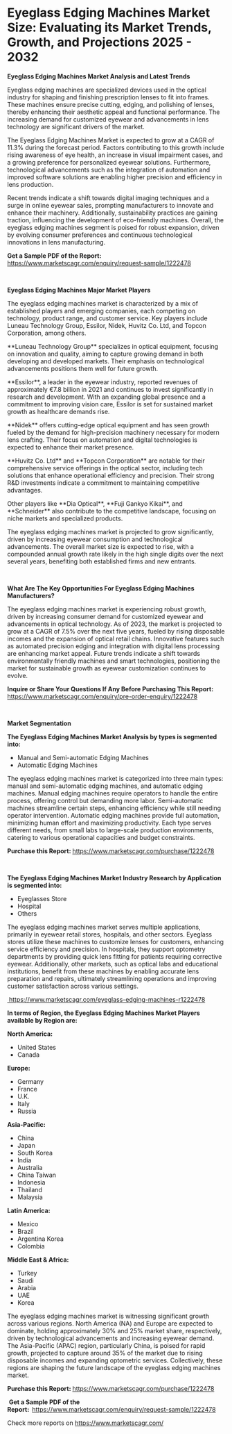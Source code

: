 <p><h1>Eyeglass Edging Machines Market Size: Evaluating its Market Trends, Growth, and Projections 2025 - 2032</h1></p><p><strong>Eyeglass Edging Machines Market Analysis and Latest Trends</strong></p>
<p><p>Eyeglass edging machines are specialized devices used in the optical industry for shaping and finishing prescription lenses to fit into frames. These machines ensure precise cutting, edging, and polishing of lenses, thereby enhancing their aesthetic appeal and functional performance. The increasing demand for customized eyewear and advancements in lens technology are significant drivers of the market.</p><p>The Eyeglass Edging Machines Market is expected to grow at a CAGR of 11.3% during the forecast period. Factors contributing to this growth include rising awareness of eye health, an increase in visual impairment cases, and a growing preference for personalized eyewear solutions. Furthermore, technological advancements such as the integration of automation and improved software solutions are enabling higher precision and efficiency in lens production.</p><p>Recent trends indicate a shift towards digital imaging techniques and a surge in online eyewear sales, prompting manufacturers to innovate and enhance their machinery. Additionally, sustainability practices are gaining traction, influencing the development of eco-friendly machines. Overall, the eyeglass edging machines segment is poised for robust expansion, driven by evolving consumer preferences and continuous technological innovations in lens manufacturing.</p></p>
<p><strong>Get a Sample PDF of the Report:&nbsp;</strong> <a href="https://www.marketscagr.com/enquiry/request-sample/1222478?utm_campaign=1835&utm_medium=2&utm_source=Github&utm_content=ia&utm_term=02032025&utm_id=eyeglass-edging-machines">https://www.marketscagr.com/enquiry/request-sample/1222478</a></p>
<p>&nbsp;</p>
<p><strong>Eyeglass Edging Machines Major Market Players</strong></p>
<p><p>The eyeglass edging machines market is characterized by a mix of established players and emerging companies, each competing on technology, product range, and customer service. Key players include Luneau Technology Group, Essilor, Nidek, Huvitz Co. Ltd, and Topcon Corporation, among others.</p><p>**Luneau Technology Group** specializes in optical equipment, focusing on innovation and quality, aiming to capture growing demand in both developing and developed markets. Their emphasis on technological advancements positions them well for future growth.</p><p>**Essilor**, a leader in the eyewear industry, reported revenues of approximately €7.8 billion in 2021 and continues to invest significantly in research and development. With an expanding global presence and a commitment to improving vision care, Essilor is set for sustained market growth as healthcare demands rise.</p><p>**Nidek** offers cutting-edge optical equipment and has seen growth fueled by the demand for high-precision machinery necessary for modern lens crafting. Their focus on automation and digital technologies is expected to enhance their market presence.</p><p>**Huvitz Co. Ltd** and **Topcon Corporation** are notable for their comprehensive service offerings in the optical sector, including tech solutions that enhance operational efficiency and precision. Their strong R&D investments indicate a commitment to maintaining competitive advantages.</p><p>Other players like **Dia Optical**, **Fuji Gankyo Kikai**, and **Schneider** also contribute to the competitive landscape, focusing on niche markets and specialized products. </p><p>The eyeglass edging machines market is projected to grow significantly, driven by increasing eyewear consumption and technological advancements. The overall market size is expected to rise, with a compounded annual growth rate likely in the high single digits over the next several years, benefiting both established firms and new entrants.</p></p>
<p>&nbsp;</p>
<p><strong>What Are The Key Opportunities For Eyeglass Edging Machines Manufacturers?</strong></p>
<p><p>The eyeglass edging machines market is experiencing robust growth, driven by increasing consumer demand for customized eyewear and advancements in optical technology. As of 2023, the market is projected to grow at a CAGR of 7.5% over the next five years, fueled by rising disposable incomes and the expansion of optical retail chains. Innovative features such as automated precision edging and integration with digital lens processing are enhancing market appeal. Future trends indicate a shift towards environmentally friendly machines and smart technologies, positioning the market for sustainable growth as eyewear customization continues to evolve.</p></p>
<p><strong>Inquire or Share Your Questions If Any Before Purchasing This Report:</strong> <a href="https://www.marketscagr.com/enquiry/pre-order-enquiry/1222478?utm_campaign=1835&utm_medium=2&utm_source=Github&utm_content=ia&utm_term=02032025&utm_id=eyeglass-edging-machines">https://www.marketscagr.com/enquiry/pre-order-enquiry/1222478</a></p>
<p>&nbsp;</p>
<p><strong>Market Segmentation</strong></p>
<p><strong>The Eyeglass Edging Machines Market Analysis by types is segmented into:</strong></p>
<p><ul><li>Manual and Semi-automatic Edging Machines</li><li>Automatic Edging Machines</li></ul></p>
<p><p>The eyeglass edging machines market is categorized into three main types: manual and semi-automatic edging machines, and automatic edging machines. Manual edging machines require operators to handle the entire process, offering control but demanding more labor. Semi-automatic machines streamline certain steps, enhancing efficiency while still needing operator intervention. Automatic edging machines provide full automation, minimizing human effort and maximizing productivity. Each type serves different needs, from small labs to large-scale production environments, catering to various operational capacities and budget constraints.</p></p>
<p><strong>Purchase this Report:&nbsp;</strong><a href="https://www.marketscagr.com/purchase/1222478?utm_campaign=1835&utm_medium=2&utm_source=Github&utm_content=ia&utm_term=02032025&utm_id=eyeglass-edging-machines">https://www.marketscagr.com/purchase/1222478</a></p>
<p>&nbsp;</p>
<p><strong>The Eyeglass Edging Machines Market Industry Research by Application is segmented into:</strong></p>
<p><ul><li>Eyeglasses Store</li><li>Hospital</li><li>Others</li></ul></p>
<p><p>The eyeglass edging machines market serves multiple applications, primarily in eyewear retail stores, hospitals, and other sectors. Eyeglass stores utilize these machines to customize lenses for customers, enhancing service efficiency and precision. In hospitals, they support optometry departments by providing quick lens fitting for patients requiring corrective eyewear. Additionally, other markets, such as optical labs and educational institutions, benefit from these machines by enabling accurate lens preparation and repairs, ultimately streamlining operations and improving customer satisfaction across various settings.</p></p>
<p><a href="https://www.marketscagr.com/eyeglass-edging-machines-r1222478?utm_campaign=1835&utm_medium=2&utm_source=Github&utm_content=ia&utm_term=02032025&utm_id=eyeglass-edging-machines">&nbsp;https://www.marketscagr.com/eyeglass-edging-machines-r1222478</a></p>
<p><strong>In terms of Region, the Eyeglass Edging Machines Market Players available by Region are:</strong></p>
<p>
    <p> <strong> North America: </strong>
        <ul>
            <li>United States</li>
            <li>Canada</li>
        </ul>
        </p> 
    <p> <strong> Europe: </strong>
        <ul>
            <li>Germany</li>
            <li>France</li>
            <li>U.K.</li>
            <li>Italy</li>
            <li>Russia</li>
        </ul>
        </p> 
    <p> <strong> Asia-Pacific: </strong>
        <ul>
            <li>China</li>
            <li>Japan</li>
            <li>South Korea</li>
            <li>India</li>
            <li>Australia</li>
            <li>China Taiwan</li>
            <li>Indonesia</li>
            <li>Thailand</li>
            <li>Malaysia</li>
        </ul>
        </p> 
    <p> <strong> Latin America: </strong>
        <ul>
            <li>Mexico</li>
            <li>Brazil</li>
            <li>Argentina Korea</li>
            <li>Colombia</li>
        </ul>
        </p> 
    <p> <strong> Middle East & Africa: </strong>
        <ul>
            <li>Turkey</li>
            <li>Saudi</li>
            <li>Arabia</li>
            <li>UAE</li>
            <li>Korea</li>
        </ul>
    </p>
    </p>
<p><p>The eyeglass edging machines market is witnessing significant growth across various regions. North America (NA) and Europe are expected to dominate, holding approximately 30% and 25% market share, respectively, driven by technological advancements and increasing eyewear demand. The Asia-Pacific (APAC) region, particularly China, is poised for rapid growth, projected to capture around 35% of the market due to rising disposable incomes and expanding optometric services. Collectively, these regions are shaping the future landscape of the eyeglass edging machines market.</p></p>
<p><strong>Purchase this Report: </strong><a href="https://www.marketscagr.com/purchase/1222478?utm_campaign=1835&utm_medium=2&utm_source=Github&utm_content=ia&utm_term=02032025&utm_id=eyeglass-edging-machines">https://www.marketscagr.com/purchase/1222478</a></p>
<p>&nbsp;<strong>Get a Sample PDF of the Report:&nbsp;&nbsp;</strong><a href="https://www.marketscagr.com/enquiry/request-sample/1222478?utm_campaign=1835&utm_medium=2&utm_source=Github&utm_content=ia&utm_term=02032025&utm_id=eyeglass-edging-machines">https://www.marketscagr.com/enquiry/request-sample/1222478</a></p>
<p><strong></strong></p>
<p>Check more reports on <a href="https://www.marketscagr.com/?utm_campaign=1835&utm_medium=2&utm_source=Github&utm_content=ia&utm_term=02032025&utm_id=eyeglass-edging-machines">https://www.marketscagr.com/</a></p>